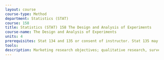 ```yaml
---
layout: course 
course-type: Method
department: Statistics (STAT)
course: 158
title: Statistics (STAT) 158 The Design and Analysis of Experiments
course-name: The Design and Analysis of Experiments
units: 4
prerequisites: Stat 134 and 135 or consent of instructor. Stat 135 may be taken concurrently. Stat 133 is recommended.
tools: 
description: Marketing research objectives; qualitative research, surveys, experiments, sampling, data analysis.
---
```

